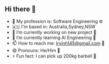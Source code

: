 ## Hi there 👋

- 💼 My profession is: Software Engineering ⚙️
- 🇦🇺 I'm based in: Australia,Sydney,NSW
- 🔭 I’m currently working on new project 📖
- 🌱 I’m currently learning AI Engineering 🤖
- 📫 How to reach me: Irvinh145@gmail.com 📩
- 😄 Pronouns: He/Him 👦
- ⚡ Fun fact: I can pick up 200kg barbell 💪

<!--
**Th1f/Th1f** is a ✨ _special_ ✨ repository because its `README.md` (this file) appears on your GitHub profile.

Here are some ideas to get you started:

- 🔭 I’m currently working on ...
- 🌱 I’m currently learning ...
- 👯 I’m looking to collaborate on ...
- 🤔 I’m looking for help with ...
- 💬 Ask me about ...
- 📫 How to reach me: ...
- 😄 Pronouns: ...
- ⚡ Fun fact: ...
-->
